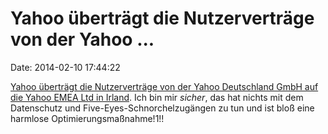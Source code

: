 Yahoo überträgt die Nutzerverträge von der Yahoo \...
=====================================================

Date: 2014-02-10 17:44:22

[Yahoo überträgt die Nutzerverträge von der Yahoo Deutschland GmbH auf
die Yahoo EMEA Ltd in
Irland](http://de.hilfe.yahoo.com/kb/Umstrukturierung-unserer-europ%C3%A4ischen-Konzerngesellschaften-sln22637.html?impressions=true).
Ich bin mir *sicher*, das hat nichts mit dem Datenschutz und
Five-Eyes-Schnorchelzugängen zu tun und ist bloß eine harmlose
Optimierungsmaßnahme!1!!
